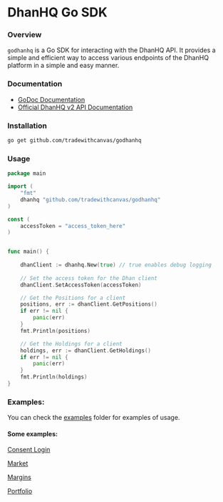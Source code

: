 # DhanHQ Go SDK

### Overview

`godhanhq` is a Go SDK for interacting with the DhanHQ API. It provides a simple and efficient way to access various endpoints of the DhanHQ platform in a simple and easy manner.

### Documentation

- [GoDoc Documentation](https://godoc.org/github.com/tradewithcanvas/godhanhq)
- [Official DhanHQ v2 API Documentation](https://dhanhq.co/docs/v2/)

### Installation

```bash
go get github.com/tradewithcanvas/godhanhq
```

### Usage

```go
package main

import (
	"fmt"
	dhanhq "github.com/tradewithcanvas/godhanhq"
)

const (
	accessToken = "access_token_here"
)


func main() {
	
	dhanClient := dhanhq.New(true) // true enables debug logging
	
	// Set the access token for the Dhan client
	dhanClient.SetAccessToken(accessToken)

	// Get the Positions for a client
	positions, err := dhanClient.GetPositions()
	if err != nil {
		panic(err)
	}
	fmt.Println(positions)

	// Get the Holdings for a client
	holdings, err := dhanClient.GetHoldings()
	if err != nil {
		panic(err)
	}
	fmt.Println(holdings)
}
```

### Examples:

You can check the [examples](https://github.com/tradewithcanvas/godhanhq/tree/main/examples) folder for examples of usage.

#### Some examples:

[Consent Login](https://github.com/tradewithcanvas/godhanhq/tree/main/examples/consent)

[Market](https://github.com/tradewithcanvas/godhanhq/tree/main/examples/market)

[Margins](https://github.com/tradewithcanvas/godhanhq/tree/main/examples/margins)

[Portfolio](https://github.com/tradewithcanvas/godhanhq/tree/main/examples/portfolio)
